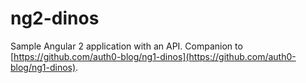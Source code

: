 # ng2-dinos

Sample Angular 2 application with an API. Companion to [https://github.com/auth0-blog/ng1-dinos](https://github.com/auth0-blog/ng1-dinos).